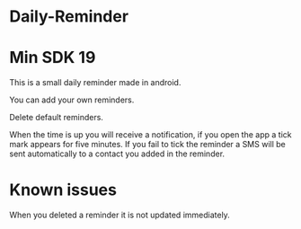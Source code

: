 # Daily-Reminder

# Min SDK 19

This is a small daily reminder made in android.

You can add your own reminders.

Delete default reminders.

When the time is up you will receive a notification, if you open the app a tick mark appears for five minutes. If you fail to tick the reminder a SMS will be sent automatically to a contact you added in the reminder.

# Known issues

When you deleted a reminder it is not updated immediately.



